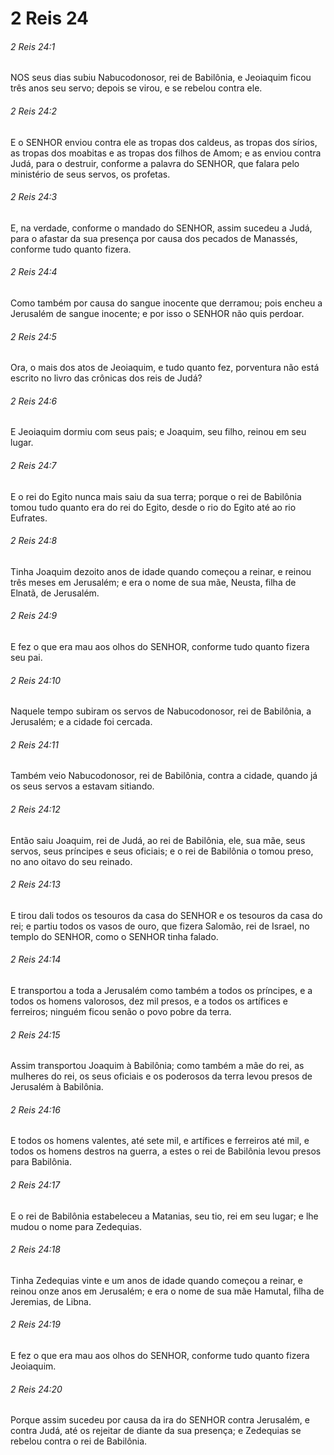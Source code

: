 # 2 Reis 24

###### 2 Reis 24:1

NOS seus dias subiu Nabucodonosor, rei de Babilônia, e Jeoiaquim ficou três anos seu servo; depois se virou, e se rebelou contra ele.

###### 2 Reis 24:2

E o SENHOR enviou contra ele as tropas dos caldeus, as tropas dos sírios, as tropas dos moabitas e as tropas dos filhos de Amom; e as enviou contra Judá, para o destruir, conforme a palavra do SENHOR, que falara pelo ministério de seus servos, os profetas.

###### 2 Reis 24:3

E, na verdade, conforme o mandado do SENHOR, assim sucedeu a Judá, para o afastar da sua presença por causa dos pecados de Manassés, conforme tudo quanto fizera.

###### 2 Reis 24:4

Como também por causa do sangue inocente que derramou; pois encheu a Jerusalém de sangue inocente; e por isso o SENHOR não quis perdoar.

###### 2 Reis 24:5

Ora, o mais dos atos de Jeoiaquim, e tudo quanto fez, porventura não está escrito no livro das crônicas dos reis de Judá?

###### 2 Reis 24:6

E Jeoiaquim dormiu com seus pais; e Joaquim, seu filho, reinou em seu lugar.

###### 2 Reis 24:7

E o rei do Egito nunca mais saiu da sua terra; porque o rei de Babilônia tomou tudo quanto era do rei do Egito, desde o rio do Egito até ao rio Eufrates.

###### 2 Reis 24:8

Tinha Joaquim dezoito anos de idade quando começou a reinar, e reinou três meses em Jerusalém; e era o nome de sua mãe, Neusta, filha de Elnatã, de Jerusalém.

###### 2 Reis 24:9

E fez o que era mau aos olhos do SENHOR, conforme tudo quanto fizera seu pai.

###### 2 Reis 24:10

Naquele tempo subiram os servos de Nabucodonosor, rei de Babilônia, a Jerusalém; e a cidade foi cercada.

###### 2 Reis 24:11

Também veio Nabucodonosor, rei de Babilônia, contra a cidade, quando já os seus servos a estavam sitiando.

###### 2 Reis 24:12

Então saiu Joaquim, rei de Judá, ao rei de Babilônia, ele, sua mãe, seus servos, seus príncipes e seus oficiais; e o rei de Babilônia o tomou preso, no ano oitavo do seu reinado.

###### 2 Reis 24:13

E tirou dali todos os tesouros da casa do SENHOR e os tesouros da casa do rei; e partiu todos os vasos de ouro, que fizera Salomão, rei de Israel, no templo do SENHOR, como o SENHOR tinha falado.

###### 2 Reis 24:14

E transportou a toda a Jerusalém como também a todos os príncipes, e a todos os homens valorosos, dez mil presos, e a todos os artífices e ferreiros; ninguém ficou senão o povo pobre da terra.

###### 2 Reis 24:15

Assim transportou Joaquim à Babilônia; como também a mãe do rei, as mulheres do rei, os seus oficiais e os poderosos da terra levou presos de Jerusalém à Babilônia.

###### 2 Reis 24:16

E todos os homens valentes, até sete mil, e artífices e ferreiros até mil, e todos os homens destros na guerra, a estes o rei de Babilônia levou presos para Babilônia.

###### 2 Reis 24:17

E o rei de Babilônia estabeleceu a Matanias, seu tio, rei em seu lugar; e lhe mudou o nome para Zedequias.

###### 2 Reis 24:18

Tinha Zedequias vinte e um anos de idade quando começou a reinar, e reinou onze anos em Jerusalém; e era o nome de sua mãe Hamutal, filha de Jeremias, de Libna.

###### 2 Reis 24:19

E fez o que era mau aos olhos do SENHOR, conforme tudo quanto fizera Jeoiaquim.

###### 2 Reis 24:20

Porque assim sucedeu por causa da ira do SENHOR contra Jerusalém, e contra Judá, até os rejeitar de diante da sua presença; e Zedequias se rebelou contra o rei de Babilônia.

